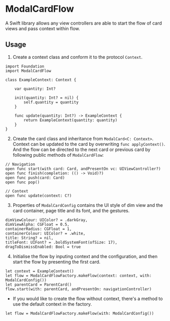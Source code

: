 # ModalCardFlow
A Swift library allows any view controllers are able to start the flow of card views and pass context within flow.

## Usage
1. Create  a context class and conform it to the protocol `Context`.
```
import Foundation
import ModalCardFlow

class ExampleContext: Context {

    var quantity: Int?

    init(quantity: Int? = nil) {
        self.quantity = quantity
    }

    func update(quantity: Int?) -> ExampleContext {
        return ExampleContext(quantity: quantity)
    }
}
```

2. Create the card class and inheritance from `ModalCard<C: Context>`. Context can be updated to the card by overwriting `func applyContext()`. And the flow can be directed to the next card or previous card by following public methods of `ModalCardFlow`:

```
// Navigation
open func start(with card: Card, andPresentOn vc: UIViewController?)
open func finish(completion: (() -> Void)?)
open func push(card: Card)
open func pop()

// Context
open func update(context: C?)
```

3. Properties of  `ModalCardConfig` contains the UI style of dim view and the card container, page title and its font, and the gestures.
```
dimViewColour: UIColor? = .darkGray,
dimViewAlpha: CGFloat = 0.5,
containerRadius: CGFloat = 1,
containerColour: UIColor? = .white,
title: String? = nil,
titleFont: UIFont? = .boldSystemFont(ofSize: 17),
dragToDismissEnabled: Bool = true
```

4. Initialise the flow by inputing context and the configuration, and then start the flow by presenting the first card.
```
let context = ExampleContext()
let flow = ModalCardFlowFactory.makeFlow(context: context, with: ModalCardConfig())
let parentCard = ParentCard()
flow.start(with: parentCard, andPresentOn: navigationController)
```

* If you would like to create the flow without context, there's a method to use the default context in the factory.
```
let flow = ModalCardFlowFactory.makeFlow(with: ModalCardConfig())
```
